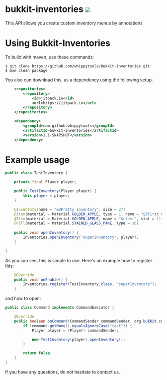 # bukkit-inventories [![](https://jitpack.io/v/whippytools/bukkit-inventories.svg)](https://jitpack.io/#whippytools/bukkit-inventories)
This API allows you create custom inventory menus by annotations

# Using Bukkit-Inventories
To build with maven, use these commands:
```shell
$ git clone https://github.com/whippytools/bukkit-inventories.git
$ mvn clean package
```
You also can download this, as a dependency using the following setup.
```xml
	<repositories>
		<repository>
		    <id>jitpack.io</id>
		    <url>https://jitpack.io</url>
		</repository>
	</repositories>
```

```xml
	<dependency>
	    <groupId>com.github.whippytools</groupId>
	    <artifactId>bukkit-inventories</artifactId>
	    <version>1.1-SNAPSHOT</version>
	</dependency>
```

# Example usage
```java
public class TestInventory {

    private final Player player;

    public TestInventory(Player player) {
        this.player = player;
    }

    @Inventory(name = "&dPretty Inventory", size = 27)
    @Item(material = Material.GOLDEN_APPLE, type = 1, name = "&3First &lItem", lore = {"&9AUUUU", "&kAUUU"}, slot = 0)
    @Item(material = Material.GOLDEN_APPLE, name = "&ctest", slot = 1)
    @Fill(material = Material.STAINED_GLASS_PANE, type = 16)
    
    public void openInventory() {
        Inventories.openInventory("superInventory", player);
    }

}
```
As you can see, this is simple to use. Here's an example how to register this:
```java
    @Override
    public void onEnable() {
        Inventories.register(TestInventory.class, "superInventory");
    }
```
and how to open:
```java
public class Command implements CommandExecutor {

    @Override
    public boolean onCommand(CommandSender commandSender, org.bukkit.command.Command command, String s, String[] strings) {
        if (command.getName().equalsIgnoreCase("test")) {
            Player player = (Player) commandSender;

            new TestInventory(player).openInventory();
        }

        return false;
    }
}
```

If you have any questions, do not hesitate to contact us.
